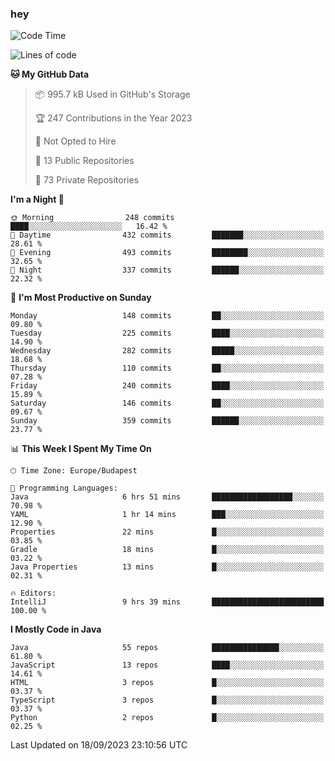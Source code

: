 ### hey

<!--START_SECTION:waka-->
![Code Time](http://img.shields.io/badge/Code%20Time-967%20hrs%2054%20mins-blue)

![Lines of code](https://img.shields.io/badge/From%20Hello%20World%20I%27ve%20Written-1.1%20million%20lines%20of%20code-blue)

**🐱 My GitHub Data** 

> 📦 995.7 kB Used in GitHub's Storage 
 > 
> 🏆 247 Contributions in the Year 2023
 > 
> 🚫 Not Opted to Hire
 > 
> 📜 13 Public Repositories 
 > 
> 🔑 73 Private Repositories 
 > 
**I'm a Night 🦉** 

```text
🌞 Morning                248 commits         ████░░░░░░░░░░░░░░░░░░░░░   16.42 % 
🌆 Daytime                432 commits         ███████░░░░░░░░░░░░░░░░░░   28.61 % 
🌃 Evening                493 commits         ████████░░░░░░░░░░░░░░░░░   32.65 % 
🌙 Night                  337 commits         ██████░░░░░░░░░░░░░░░░░░░   22.32 % 
```
📅 **I'm Most Productive on Sunday** 

```text
Monday                   148 commits         ██░░░░░░░░░░░░░░░░░░░░░░░   09.80 % 
Tuesday                  225 commits         ████░░░░░░░░░░░░░░░░░░░░░   14.90 % 
Wednesday                282 commits         █████░░░░░░░░░░░░░░░░░░░░   18.68 % 
Thursday                 110 commits         ██░░░░░░░░░░░░░░░░░░░░░░░   07.28 % 
Friday                   240 commits         ████░░░░░░░░░░░░░░░░░░░░░   15.89 % 
Saturday                 146 commits         ██░░░░░░░░░░░░░░░░░░░░░░░   09.67 % 
Sunday                   359 commits         ██████░░░░░░░░░░░░░░░░░░░   23.77 % 
```


📊 **This Week I Spent My Time On** 

```text
🕑︎ Time Zone: Europe/Budapest

💬 Programming Languages: 
Java                     6 hrs 51 mins       ██████████████████░░░░░░░   70.98 % 
YAML                     1 hr 14 mins        ███░░░░░░░░░░░░░░░░░░░░░░   12.90 % 
Properties               22 mins             █░░░░░░░░░░░░░░░░░░░░░░░░   03.85 % 
Gradle                   18 mins             █░░░░░░░░░░░░░░░░░░░░░░░░   03.22 % 
Java Properties          13 mins             █░░░░░░░░░░░░░░░░░░░░░░░░   02.31 % 

🔥 Editors: 
IntelliJ                 9 hrs 39 mins       █████████████████████████   100.00 % 
```

**I Mostly Code in Java** 

```text
Java                     55 repos            ███████████████░░░░░░░░░░   61.80 % 
JavaScript               13 repos            ████░░░░░░░░░░░░░░░░░░░░░   14.61 % 
HTML                     3 repos             █░░░░░░░░░░░░░░░░░░░░░░░░   03.37 % 
TypeScript               3 repos             █░░░░░░░░░░░░░░░░░░░░░░░░   03.37 % 
Python                   2 repos             █░░░░░░░░░░░░░░░░░░░░░░░░   02.25 % 
```




 Last Updated on 18/09/2023 23:10:56 UTC
<!--END_SECTION:waka-->
